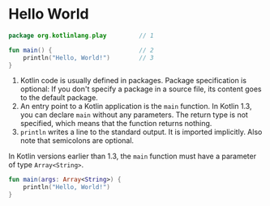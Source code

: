 # Hello World

<div class="language-kotlin" theme="idea" data-min-compiler-version="1.3">

```kotlin
package org.kotlinlang.play         // 1

fun main() {                        // 2
    println("Hello, World!")        // 3
}
```

</div>

1. Kotlin code is usually defined in packages. Package specification is optional: If you don't specify a package in a source file, its content goes to the default package.
2. An entry point to a Kotlin application is the `main` function. In Kotlin 1.3, you can declare `main` without any parameters. The return type is not specified, which means that the function returns nothing. 
3. `println` writes a line to the standard output. It is imported implicitly. Also note that semicolons are optional.

In Kotlin versions earlier than 1.3, the `main` function must have a parameter of type `Array<String>`.
    
<div class="language-kotlin" theme="idea">

```kotlin
fun main(args: Array<String>) {
    println("Hello, World!")
}
```

</div>
